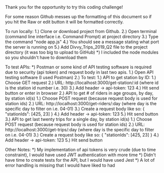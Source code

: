 Thank you for the opportunity to try this coding challenge!

For some reason Github messes up the formatting of this document so if you hit the Raw or edit button it will be formatted correctly.

To run locally:
1.) Clone or download project from Github.
2.) Open terminal (command line interface i.e. Command Prompt) at project directory
3.) Type the command "node app.js"
4.) You should see a message stating what port the server is running on
5.) Add Divvy_Trips_2019_Q2 file to the project directory (it was too big to upload to GitHub)
*) I included the node modules so you shouldn't have to download them

To test APIs:
*) Postman or some kind of API testing software is required due to security (api token) and request body in last two apis.
1.) Open API testing software (I used Postman)
2.) To test:
    1.) API to get station by ID: 
        1.) Choose GET request
        2.) URL: http://localhost:3000/get-station/:id (where id is the station id number i.e. 30)
        3.) Add header -> api-token: 123
        4.) Hit send button or enter in browser
    2.) API to get # of riders in age groups, by day, by station id(s)
        1.) Choose POST request (because request body is used for station ids)
        2.) URL: http://localhost:3000/get-riders/:day (where day is the specific day to filter on i.e. 04-01)
        3.) Create a request body like so: { "stationIds": [425, 23] }
        4.) Add header -> api-token: 123
        5.) Hit send button
    3.) API to get last twenty trips for a single day, by station id(s)
        1.) Choose POST request (because request body is used for station ids)
        2.) URL: http://localhost:3000/get-trips/:day (where day is the specific day to filter on i.e. 04-01)
        3.) Create a request body like so: { "stationIds": [425, 23] }
        4.) Add header -> api-token: 123
        5.) Hit send button
        
Other Notes:
*) My implementation of api tokens is very crude (due to time constraint), I would have used JWT authentication with more time
*) Didn't have time to create tests for the API, but I would have used Jest
*) A lot of error handling is missing that I would have liked to had
